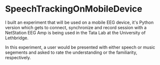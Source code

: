# SpeechTrackingOnMobileDevice
I built an experiment that will be used on a mobile EEG device, it's Python version which gets to connect, synchronize and record session with a NetStation EEG Amp is being used in the Tata Lab at the University of Lethbridge.

In this experiment, a user would be presented with either speech or music segements and asked to rate the understanding or the familiarity, respectively. 

